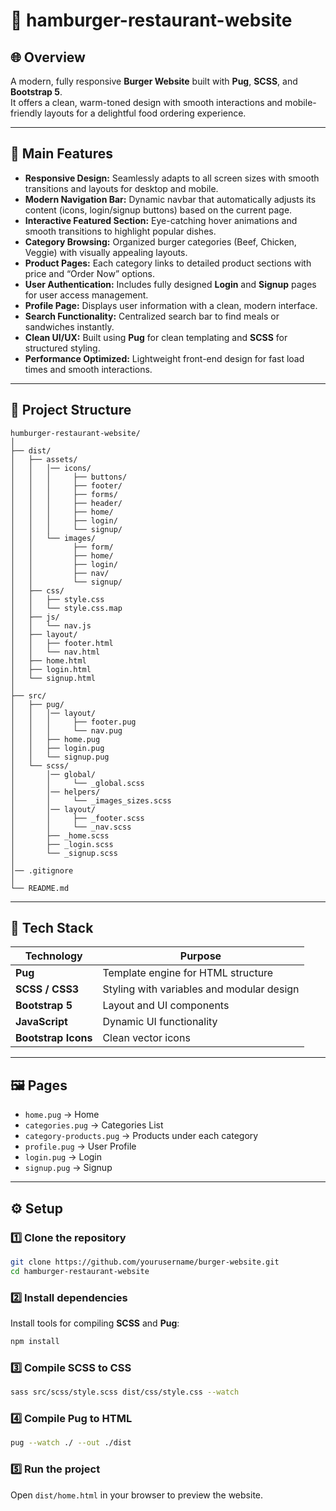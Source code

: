 # 🍔 hamburger-restaurant-website

## 🌐 Overview  
A modern, fully responsive **Burger Website** built with **Pug**, **SCSS**, and **Bootstrap 5**.  
It offers a clean, warm-toned design with smooth interactions and mobile-friendly layouts for a delightful food ordering experience.

---

## 🍔 Main Features

- **Responsive Design:** Seamlessly adapts to all screen sizes with smooth transitions and layouts for desktop and mobile.  
- **Modern Navigation Bar:** Dynamic navbar that automatically adjusts its content (icons, login/signup buttons) based on the current page.  
- **Interactive Featured Section:** Eye-catching hover animations and smooth transitions to highlight popular dishes.  
- **Category Browsing:** Organized burger categories (Beef, Chicken, Veggie) with visually appealing layouts.  
- **Product Pages:** Each category links to detailed product sections with price and “Order Now” options.  
- **User Authentication:** Includes fully designed **Login** and **Signup** pages for user access management.  
- **Profile Page:** Displays user information with a clean, modern interface.  
- **Search Functionality:** Centralized search bar to find meals or sandwiches instantly.  
- **Clean UI/UX:** Built using **Pug** for clean templating and **SCSS** for structured styling.  
- **Performance Optimized:** Lightweight front-end design for fast load times and smooth interactions.

---

## 📂 Project Structure

```
humburger-restaurant-website/
│
├── dist/
│   ├── assets/
│   │   │── icons/
│   │   │     ├── buttons/
│   │   │     ├── footer/
│   │   │     ├── forms/
│   │   │     ├── header/
│   │   │     ├── home/
│   │   │     ├── login/
│   │   │     └── signup/
│   │   └── images/
│   │         ├── form/
│   │         ├── home/
│   │         ├── login/
│   │         ├── nav/
│   │         └── signup/
│   ├── css/
│   │   ├── style.css
│   │   └── style.css.map
│   ├── js/
│   │   └── nav.js
│   ├── layout/
│   │   ├── footer.html
│   │   └── nav.html
│   ├── home.html
│   ├── login.html
│   └── signup.html
│
├── src/
│   ├── pug/
│   │   │── layout/
│   │   │     ├── footer.pug
│   │   │     └── nav.pug
│   │   ├── home.pug
│   │   ├── login.pug
│   │   └── signup.pug
│   └── scss/
│       │── global/
│       │     └── _global.scss
│       │── helpers/
│       │     └── _images_sizes.scss
│       │── layout/
│       │     ├── _footer.scss
│       │     └── _nav.scss
│       ├── _home.scss
│       ├── _login.scss
│       └── _signup.scss
│
│── .gitignore
│
└── README.md
```

---

## 🧱 Tech Stack
| Technology | Purpose |
|-------------|----------|
| **Pug** | Template engine for HTML structure |
| **SCSS / CSS3** | Styling with variables and modular design |
| **Bootstrap 5** | Layout and UI components |
| **JavaScript** | Dynamic UI functionality |
| **Bootstrap Icons** | Clean vector icons |

---

## 🖼️ Pages
- `home.pug` → Home  
- `categories.pug` → Categories List 
- `category-products.pug` → Products under each category  
- `profile.pug` → User Profile  
- `login.pug` → Login  
- `signup.pug` → Signup  

---

## ⚙️ Setup

### 1️⃣ Clone the repository
```bash
git clone https://github.com/yourusername/burger-website.git
cd hamburger-restaurant-website
```

### 2️⃣ Install dependencies
Install tools for compiling **SCSS** and **Pug**:
```bash
npm install
```

### 3️⃣ Compile SCSS to CSS
```bash
sass src/scss/style.scss dist/css/style.css --watch
```

### 4️⃣ Compile Pug to HTML
```bash
pug --watch ./ --out ./dist
```

### 5️⃣ Run the project  
Open `dist/home.html` in your browser to preview the website.


